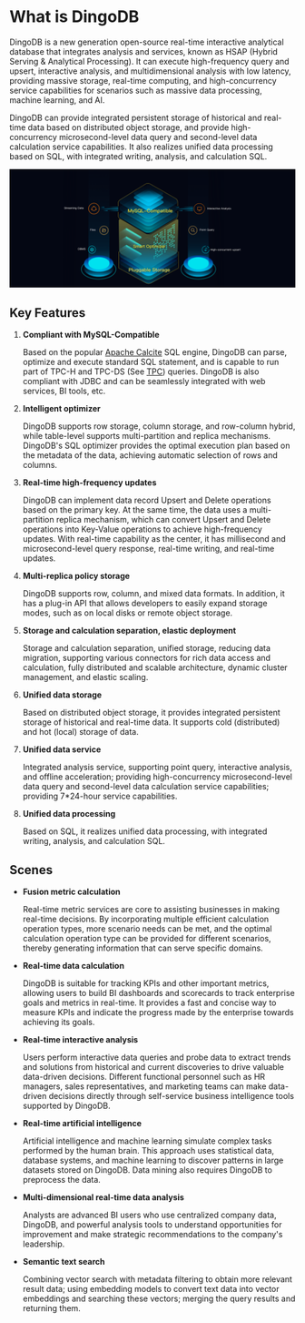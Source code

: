 # What is DingoDB

DingoDB is a new generation open-source real-time interactive analytical database that integrates analysis and services, 
known as HSAP (Hybrid Serving & Analytical Processing). It can execute high-frequency query and upsert, 
interactive analysis, and multidimensional analysis with low latency, providing massive storage, real-time computing,
and high-concurrency service capabilities for scenarios such as massive data processing, machine learning, and AI.

DingoDB can provide integrated persistent storage of historical and real-time data based on distributed object storage, 
and provide high-concurrency microsecond-level data query and second-level data calculation service capabilities. 
It also realizes unified data processing based on SQL, with integrated writing, analysis, and calculation SQL.

![](../images/dingo_stack.png)

## Key Features

1. **Compliant with MySQL-Compatible**  
   
   Based on the popular [Apache Calcite](https://calcite.apache.org/) SQL engine, DingoDB can parse, optimize and
   execute standard SQL statement, and is capable to run part of TPC-H and TPC-DS (See [TPC](http://www.tpc.org/))
   queries. DingoDB is also compliant with JDBC and can be seamlessly integrated with web services, BI tools, etc.
2. **Intelligent optimizer**

   DingoDB supports row storage, column storage, and row-column hybrid, while table-level supports multi-partition and 
   replica mechanisms. DingoDB's SQL optimizer provides the optimal execution plan based on the metadata of the data, 
   achieving automatic selection of rows and columns.
3. **Real-time high-frequency updates**  
   
   DingoDB can implement data record Upsert and Delete operations based on the primary key. At the same time,
   the data uses a multi-partition replica mechanism, which can convert Upsert and Delete operations into
   Key-Value operations to achieve high-frequency updates. With real-time capability as the center, it has
   millisecond and microsecond-level query response, real-time writing, and real-time updates.
4. **Multi-replica policy storage**
  
   DingoDB supports row, column, and mixed data formats. In addition, it has a plug-in API that allows developers
   to easily expand storage modes, such as on local disks or remote object storage.
5. **Storage and calculation separation, elastic deployment**
  
   Storage and calculation separation, unified storage, reducing data migration, supporting various connectors for 
   rich data access and calculation, fully distributed and scalable architecture, dynamic cluster management, and 
   elastic scaling.
6. **Unified data storage**
   
   Based on distributed object storage, it provides integrated persistent storage of historical and real-time data.
   It supports cold (distributed) and hot (local) storage of data.
7. **Unified data service**
   
   Integrated analysis service, supporting point query, interactive analysis, and offline acceleration; providing 
   high-concurrency microsecond-level data query and second-level data calculation service capabilities; providing 
   7*24-hour service capabilities.
8. **Unified data processing**
   
   Based on SQL, it realizes unified data processing, with integrated writing, analysis, and calculation SQL.

## Scenes

- **Fusion metric calculation**
   
    Real-time metric services are core to assisting businesses in making real-time decisions. By incorporating multiple efficient calculation operation types, more scenario needs can be met, and the optimal calculation operation type can be provided for different scenarios, thereby generating information that can serve specific domains.

- **Real-time data calculation**
   
    DingoDB is suitable for tracking KPIs and other important metrics, allowing users to build BI dashboards and scorecards to track enterprise goals and metrics in real-time. It provides a fast and concise way to measure KPIs and indicate the progress made by the enterprise towards achieving its goals.

- **Real-time interactive analysis**

  Users perform interactive data queries and probe data to extract trends and solutions from historical and current discoveries to drive valuable data-driven decisions. Different functional personnel such as HR managers, sales representatives, and marketing teams can make data-driven decisions directly through self-service business intelligence tools supported by DingoDB.

- **Real-time artificial intelligence**

  Artificial intelligence and machine learning simulate complex tasks performed by the human brain. This approach uses statistical data, database systems, and machine learning to discover patterns in large datasets stored on DingoDB. Data mining also requires DingoDB to preprocess the data.

- **Multi-dimensional real-time data analysis**

  Analysts are advanced BI users who use centralized company data, DingoDB, and powerful analysis tools to understand opportunities for improvement and make strategic recommendations to the company's leadership.

- **Semantic text search**

    Combining vector search with metadata filtering to obtain more relevant result data; using embedding models to convert text data into vector embeddings and searching these vectors; merging the query results and returning them.
